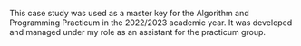 This case study was used as a master key for the Algorithm and Programming Practicum in the 2022/2023 academic year. It was developed and managed under my role as an assistant for the practicum group.

